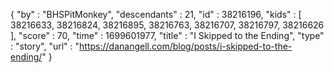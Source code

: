 {
  "by" : "BHSPitMonkey",
  "descendants" : 21,
  "id" : 38216196,
  "kids" : [ 38216633, 38216824, 38216895, 38216763, 38216707, 38216797, 38216626 ],
  "score" : 70,
  "time" : 1699601977,
  "title" : "I Skipped to the Ending",
  "type" : "story",
  "url" : "https://danangell.com/blog/posts/i-skipped-to-the-ending/"
}

